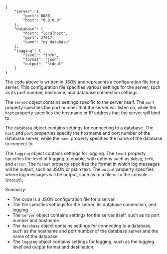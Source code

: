 ```
{
    "server": {
        "port": 8080,
        "host": "0.0.0.0"
    },
    "database": {
        "host": "localhost",
        "port": 27017,
        "name": "my_database"
    },
    "logging": {
        "level": "info",
        "format": "json",
        "output": "stdout"
    }
}
```

The code above is written in JSON and represents a configuration file for a server. This configuration file specifies various settings for the server, such as its port number, hostname, and database connection settings. 

The `server` object contains settings specific to the server itself. The `port` property specifies the port number that the server will listen on, while the `host` property specifies the hostname or IP address that the server will bind to.

The `database` object contains settings for connecting to a database. The `host` and `port` properties specify the hostname and port number of the database server, while the `name` property specifies the name of the database to connect to.

The `logging` object contains settings for logging. The `level` property specifies the level of logging to enable, with options such as `debug`, `info`, and `error`. The `format` property specifies the format in which log messages will be output, such as JSON or plain text. The `output` property specifies where log messages will be output, such as to a file or to the console (`stdout`).

Summary:

- The code is a JSON configuration file for a server
- The file specifies settings for the server, its database connection, and logging
- The `server` object contains settings for the server itself, such as its port number and hostname
- The `database` object contains settings for connecting to a database, such as the hostname and port number of the database server and the name of the database
- The `logging` object contains settings for logging, such as the logging level and output format and destination.
